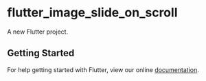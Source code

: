 # flutter_image_slide_on_scroll

A new Flutter project.

## Getting Started

For help getting started with Flutter, view our online
[documentation](http://flutter.io/).
